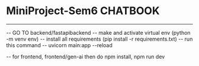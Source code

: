 ﻿# MiniProject-Sem6 CHATBOOK
----------------
-- GO TO backend/fastapibackend
-- make and activate virtual env (python -m venv env)
-- install all requirements (pip install -r requirements.txt)
-- run this command 
-- uvicorn main:app --reload


-- for frontend, frontend/gen-ai then 
do npm install, npm run dev


